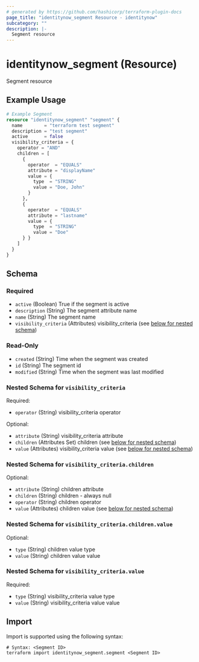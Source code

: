 ```yaml
---
# generated by https://github.com/hashicorp/terraform-plugin-docs
page_title: "identitynow_segment Resource - identitynow"
subcategory: ""
description: |-
  Segment resource
---
```


# identitynow_segment (Resource)

Segment resource

## Example Usage

```terraform
# Example Segment
resource "identitynow_segment" "segment" {
  name        = "terraform test segment"
  description = "test segment"
  active      = false
  visibility_criteria = {
    operator = "AND"
    children = [
      {
        operator  = "EQUALS"
        attribute = "displayName"
        value = {
          type  = "STRING"
          value = "Doe, John"
        }
      },
      {
        operator  = "EQUALS"
        attribute = "lastname"
        value = {
          type  = "STRING"
          value = "Doe"
      } }
    ]
  }
}
```

<!-- schema generated by tfplugindocs -->
## Schema

### Required

- `active` (Boolean) True if the segment is active
- `description` (String) The segment attribute name
- `name` (String) The segment name
- `visibility_criteria` (Attributes) visibility_criteria (see [below for nested schema](#nestedatt--visibility_criteria))

### Read-Only

- `created` (String) Time when the segment was created
- `id` (String) The segment id
- `modified` (String) Time when the segment was last modified

<a id="nestedatt--visibility_criteria"></a>
### Nested Schema for `visibility_criteria`

Required:

- `operator` (String) visibility_criteria operator

Optional:

- `attribute` (String) visibility_criteria attribute
- `children` (Attributes Set) children (see [below for nested schema](#nestedatt--visibility_criteria--children))
- `value` (Attributes) visibility_criteria value (see [below for nested schema](#nestedatt--visibility_criteria--value))

<a id="nestedatt--visibility_criteria--children"></a>
### Nested Schema for `visibility_criteria.children`

Optional:

- `attribute` (String) children attribute
- `children` (String) children - always null
- `operator` (String) children operator
- `value` (Attributes) children value (see [below for nested schema](#nestedatt--visibility_criteria--children--value))

<a id="nestedatt--visibility_criteria--children--value"></a>
### Nested Schema for `visibility_criteria.children.value`

Optional:

- `type` (String) children value type
- `value` (String) children value value



<a id="nestedatt--visibility_criteria--value"></a>
### Nested Schema for `visibility_criteria.value`

Required:

- `type` (String) visibility_criteria value type
- `value` (String) visibility_criteria value value

## Import

Import is supported using the following syntax:

```shell
# Syntax: <Segment ID>
terraform import identitynow_segment.segment <Segment ID>
```
